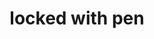 ---
layout: objects
title: locked with pen
emoji: locked_with_pen
permalink: 🔏.html
image: assets/img/3moji/locked_with_pen.png
---